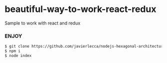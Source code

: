 # beautiful-way-to-work-react-redux
Sample to work with react and redux

### ENJOY
```sh
$ git clone https://github.com/javierlecca/nodejs-hexagonal-architecture-and-unit-test.git
$ npm i
$ node index
```